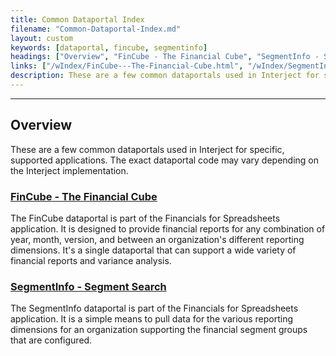 ```yaml
---
title: Common Dataportal Index
filename: "Common-Dataportal-Index.md"
layout: custom
keywords: [dataportal, fincube, segmentinfo]
headings: ["Overview", "FinCube - The Financial Cube", "SegmentInfo - Segment Search"]
links: ["/wIndex/FinCube---The-Financial-Cube.html", "/wIndex/SegmentInfo---Segment-Search.html"]
description: These are a few common dataportals used in Interject for specific, supported applications. The exact dataportal code may vary depending on the Interject implementation.
---
```

* * *

##  Overview

These are a few common dataportals used in Interject for specific, supported applications. The exact dataportal code may vary depending on the Interject implementation. 

### [FinCube - The Financial Cube](/wIndex/FinCube---The-Financial-Cube.html)

The FinCube dataportal is part of the Financials for Spreadsheets application. It is designed to provide financial reports for any combination of year, month, version, and between an organization's different reporting dimensions. It's a single dataportal that can support a wide variety of financial reports and variance analysis. 

### [SegmentInfo - Segment Search](/wIndex/SegmentInfo---Segment-Search.html)

The SegmentInfo dataportal is part of the Financials for Spreadsheets application. It is a simple means to pull data for the various reporting dimensions for an organization supporting the financial segment groups that are configured. 
